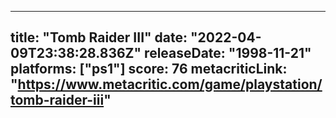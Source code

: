 
---
title: "Tomb Raider III"
date: "2022-04-09T23:38:28.836Z"
releaseDate: "1998-11-21"
platforms: ["ps1"]
score: 76
metacriticLink: "https://www.metacritic.com/game/playstation/tomb-raider-iii"
---

